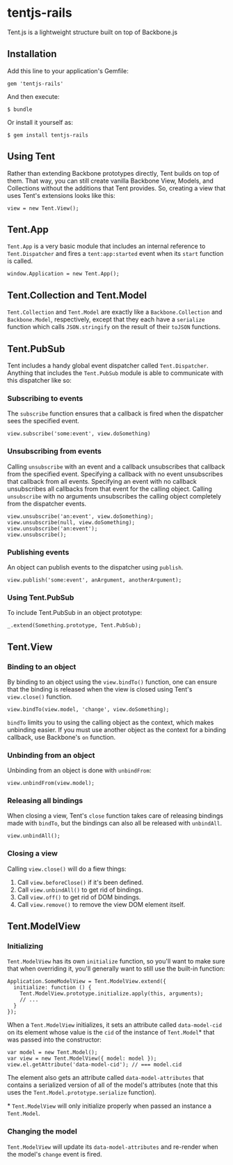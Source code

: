 # tentjs-rails

Tent.js is a lightweight structure built on top of Backbone.js

## Installation

Add this line to your application's Gemfile:

    gem 'tentjs-rails'

And then execute:

    $ bundle

Or install it yourself as:

    $ gem install tentjs-rails

## Using Tent

Rather than extending Backbone prototypes directly, Tent builds on top of them. That way, you can still create vanilla Backbone View, Models, and Collections without the additions that Tent provides. So, creating a view that uses Tent's extensions looks like this:

```
view = new Tent.View();
```

## Tent.App

`Tent.App` is a very basic module that includes an internal reference to `Tent.Dispatcher` and fires a `tent:app:started` event when its `start` function is called.

```
window.Application = new Tent.App();
```

## Tent.Collection and Tent.Model

`Tent.Collection` and `Tent.Model` are exactly like a `Backbone.Collection` and `Backbone.Model`, respectively, except that they each have a `serialize` function which calls `JSON.stringify` on the result of their `toJSON` functions.

## Tent.PubSub

Tent includes a handy global event dispatcher called `Tent.Dispatcher`. Anything that includes the `Tent.PubSub` module is able to communicate with this dispatcher like so:

### Subscribing to events

The `subscribe` function ensures that a callback is fired when the dispatcher sees the specified event.

```
view.subscribe('some:event', view.doSomething)
```

### Unsubscribing from events

Calling `unsubscribe` with an event and a callback unsubscribes that callback from the specified event. Specifying a callback with no event unsubscribes that callback from all events. Specifying an event with no callback unsubscribes all callbacks from that event for the calling object. Calling `unsubscribe` with no arguments unsubscribes the calling object completely from the dispatcher events.

```
view.unsubscribe('an:event', view.doSomething);
view.unsubscribe(null, view.doSomething);
view.unsubscribe('an:event');
view.unsubscribe();
```

### Publishing events

An object can publish events to the dispatcher using `publish`.

```
view.publish('some:event', anArgument, anotherArgument);
```

### Using Tent.PubSub

To include Tent.PubSub in an object prototype:

```
_.extend(Something.prototype, Tent.PubSub);
```

## Tent.View

### Binding to an object

By binding to an object using the `view.bindTo()` function, one can ensure that the binding is released when the view is closed using Tent's `view.close()` function.

```
view.bindTo(view.model, 'change', view.doSomething);
```

`bindTo` limits you to using the calling object as the context, which makes unbinding easier. If you must use another object as the context for a binding callback, use Backbone's `on` function.


### Unbinding from an object

Unbinding from an object is done with `unbindFrom`:

```
view.unbindFrom(view.model);
```

### Releasing all bindings

When closing a view, Tent's `close` function takes care of releasing bindings made with `bindTo`, but the bindings can also all be released with `unbindAll`.

```
view.unbindAll();
```

### Closing a view

Calling `view.close()` will do a fiew things:

1. Call `view.beforeClose()` if it's been defined.
2. Call `view.unbindAll()` to get rid of bindings.
3. Call `view.off()` to get rid of DOM bindings.
4. Call `view.remove()` to remove the view DOM element itself.

## Tent.ModelView

### Initializing

`Tent.ModelView` has its own `initialize` function, so you'll want to make sure that when overriding it, you'll generally want to still use the built-in function:

```
Application.SomeModelView = Tent.ModelView.extend({
  initialize: function () {
    Tent.ModelView.prototype.initialize.apply(this, arguments);
    // ...
  }
});
```
When a `Tent.ModelView` initializes, it sets an attribute called `data-model-cid` on its element whose value is the `cid` of the instance of `Tent.Model`* that was passed into the constructor:

```
var model = new Tent.Model();
var view = new Tent.ModelView({ model: model });
view.el.getAttribute('data-model-cid'); // === model.cid
```

The element also gets an attribute called `data-model-attributes` that contains a serialized version of all of the model's attributes (note that this uses the `Tent.Model.prototype.serialize` function).

\* `Tent.ModelView` will only initialize properly when passed an instance a `Tent.Model`.

### Changing the model

`Tent.ModelView` will update its `data-model-attributes` and re-render when the model's `change` event is fired.